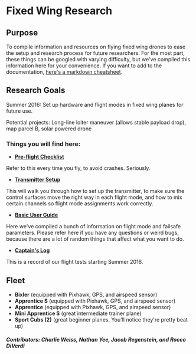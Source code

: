 ﻿# Fixed Wing Research
## Purpose
To compile information and resources on flying fixed wing drones to ease the setup and research process for future researchers. For the most part, these things can be googled with varying difficulty, but we've compiled this information here for your convenience. If you want to add to the documentation, [here's a markdown cheatsheet](https://github.com/adam-p/markdown-here/wiki/Markdown-Cheatsheet).

## Research Goals
Summer 2016: Set up hardware and flight modes in fixed wing planes for future use.

Potential projects: Long-line loiter maneuver (allows stable payload drop), map parcel B, solar powered drone

### Things you will find here:
- **[Pre-flight Checklist](https://github.com/olinrobotics/fixedWingResearch/blob/charlievweiss-patch-1/FixedWingPilotChecklist0.2.docx)**

 Refer to this every time you fly, to avoid crashes. Seriously.
- **[Transmitter Setup](https://github.com/olinrobotics/fixedWingResearch/blob/charlievweiss-patch-1/Transmitter%20Setup.md)**

 This will walk you through how to set up the transmitter, to make sure the control surfaces move the right way in each flight mode, and how to mix certain channels so flight mode assignments work correctly.
- **[Basic User Guide](https://github.com/olinrobotics/fixedWingResearch/blob/charlievweiss-patch-1/basicUserGuide.md)**

 Here we've compiled a bunch of information on flight mode and failsafe parameters. Please refer here if you have any questions or weird bugs, because there are a lot of random things that affect what you want to do.
- **[Captain's Log](https://github.com/olinrobotics/fixedWingResearch/blob/charlievweiss-patch-1/captainsLog.md)**

 This is a record of our flight tests starting Summer 2016.

## Fleet
- **Bixler** (equipped with Pixhawk, GPS, and airspeed sensor)
- **Apprentice S** (equipped with Pixhawk, GPS, and airspeed sensor)
- **Apprentice** (equipped with Pixhawk, GPS, and airspeed sensor)
- **Mini Apprentice S** (great intermediate trainer plane)
- **Sport Cubs (2)** (great beginner planes. You'll notice they're pretty beat up)

##### Contributors: Charlie Weiss, Nathan Yee, Jacob Regenstein, and Rocco DiVerdi
